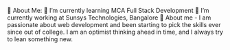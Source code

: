 💫 About Me:
🌱 I’m currently learning MCA Full Stack Development
🔭 I’m currently working at Sunsys Technologies, Bangalore
💬 About me - I am passionate about web development and been starting to pick the skills ever since out of college. I am an optimist thinking ahead in time, and I always try to lean something new.
